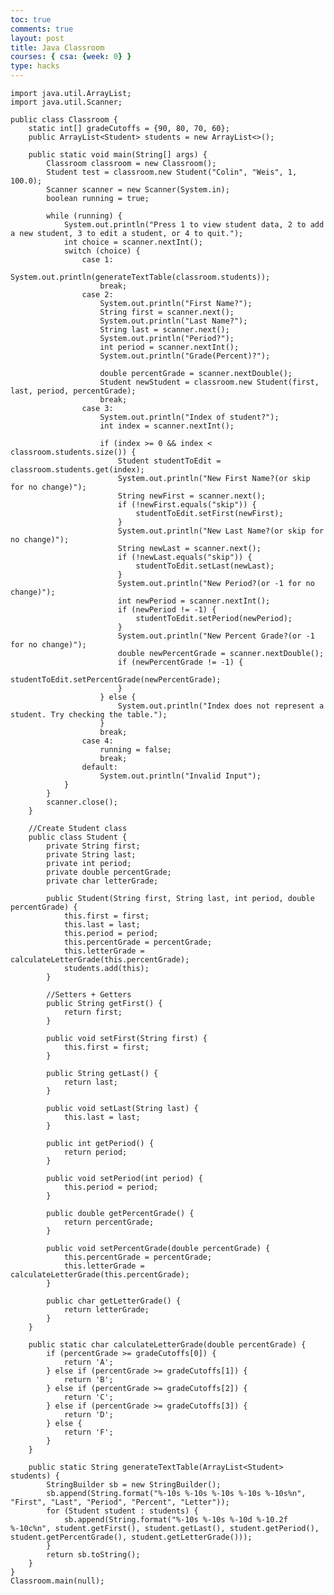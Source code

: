 ```yaml
---
toc: true
comments: true
layout: post
title: Java Classroom
courses: { csa: {week: 0} }
type: hacks
---
```


    import java.util.ArrayList;
    import java.util.Scanner;

    public class Classroom {
        static int[] gradeCutoffs = {90, 80, 70, 60};
        public ArrayList<Student> students = new ArrayList<>();

        public static void main(String[] args) {
            Classroom classroom = new Classroom();
            Student test = classroom.new Student("Colin", "Weis", 1, 100.0);
            Scanner scanner = new Scanner(System.in);
            boolean running = true;

            while (running) {
                System.out.println("Press 1 to view student data, 2 to add a new student, 3 to edit a student, or 4 to quit.");
                int choice = scanner.nextInt();
                switch (choice) {
                    case 1:
                        System.out.println(generateTextTable(classroom.students));
                        break;
                    case 2:
                        System.out.println("First Name?");
                        String first = scanner.next();
                        System.out.println("Last Name?");
                        String last = scanner.next();
                        System.out.println("Period?");
                        int period = scanner.nextInt();
                        System.out.println("Grade(Percent)?");

                        double percentGrade = scanner.nextDouble();
                        Student newStudent = classroom.new Student(first, last, period, percentGrade);
                        break;
                    case 3:
                        System.out.println("Index of student?");
                        int index = scanner.nextInt();

                        if (index >= 0 && index < classroom.students.size()) {
                            Student studentToEdit = classroom.students.get(index);
                            System.out.println("New First Name?(or skip for no change)");
                            String newFirst = scanner.next();
                            if (!newFirst.equals("skip")) {
                                studentToEdit.setFirst(newFirst);
                            }
                            System.out.println("New Last Name?(or skip for no change)");
                            String newLast = scanner.next();
                            if (!newLast.equals("skip")) {
                                studentToEdit.setLast(newLast);
                            }
                            System.out.println("New Period?(or -1 for no change)");
                            int newPeriod = scanner.nextInt();
                            if (newPeriod != -1) {
                                studentToEdit.setPeriod(newPeriod);
                            }
                            System.out.println("New Percent Grade?(or -1 for no change)");
                            double newPercentGrade = scanner.nextDouble();
                            if (newPercentGrade != -1) {
                                studentToEdit.setPercentGrade(newPercentGrade);
                            }
                        } else {
                            System.out.println("Index does not represent a student. Try checking the table.");
                        }
                        break;
                    case 4:
                        running = false;
                        break;
                    default:
                        System.out.println("Invalid Input");
                }
            }
            scanner.close();
        }

        //Create Student class
        public class Student {
            private String first;
            private String last;
            private int period;
            private double percentGrade;
            private char letterGrade;

            public Student(String first, String last, int period, double percentGrade) {
                this.first = first;
                this.last = last;
                this.period = period;
                this.percentGrade = percentGrade;
                this.letterGrade = calculateLetterGrade(this.percentGrade);
                students.add(this);
            }

            //Setters + Getters
            public String getFirst() {
                return first;
            }

            public void setFirst(String first) {
                this.first = first;
            }

            public String getLast() {
                return last;
            }

            public void setLast(String last) {
                this.last = last;
            }

            public int getPeriod() {
                return period;
            }

            public void setPeriod(int period) {
                this.period = period;
            }

            public double getPercentGrade() {
                return percentGrade;
            }

            public void setPercentGrade(double percentGrade) {
                this.percentGrade = percentGrade;
                this.letterGrade = calculateLetterGrade(this.percentGrade);
            }

            public char getLetterGrade() {
                return letterGrade;
            }
        }

        public static char calculateLetterGrade(double percentGrade) {
            if (percentGrade >= gradeCutoffs[0]) {
                return 'A';
            } else if (percentGrade >= gradeCutoffs[1]) {
                return 'B';
            } else if (percentGrade >= gradeCutoffs[2]) {
                return 'C';
            } else if (percentGrade >= gradeCutoffs[3]) {
                return 'D';
            } else {
                return 'F';
            }
        }

        public static String generateTextTable(ArrayList<Student> students) {
            StringBuilder sb = new StringBuilder();
            sb.append(String.format("%-10s %-10s %-10s %-10s %-10s%n", "First", "Last", "Period", "Percent", "Letter"));
            for (Student student : students) {
                sb.append(String.format("%-10s %-10s %-10d %-10.2f %-10c%n", student.getFirst(), student.getLast(), student.getPeriod(), student.getPercentGrade(), student.getLetterGrade()));
            }
            return sb.toString();
        }
    }
    Classroom.main(null);
